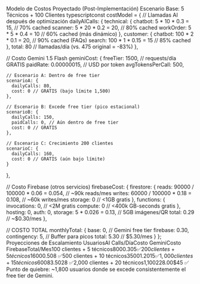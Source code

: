 Modelo de Costos Proyectado (Post-Implementación)
Escenario Base: 5 Técnicos + 100 Clientes
typescriptconst costModel = {
  // Llamadas AI después de optimización
  dailyAICalls: {
    technical: {
      chatbot: 5 * 10 * 0.3 = 15,      // 70% cached
      scanner: 5 * 20 * 0.2 = 20,      // 80% cached
      workOrder: 5 * 5 * 0.4 = 10      // 60% cached (más dinámico)
    },
    customer: {
      chatbot: 100 * 2 * 0.1 = 20,     // 90% cached (FAQs)
      search: 100 * 1 * 0.15 = 15      // 85% cached
    },
    total: 80 // llamadas/día (vs. 475 original = -83%)
  },

  // Costo Gemini 1.5 Flash
  geminiCost: {
    freeTier: 1500, // requests/día GRATIS
    paidRate: 0.00000015, // USD por token
    avgTokensPerCall: 500,
    
    // Escenario A: Dentro de free tier
    scenarioA: {
      dailyCalls: 80,
      cost: 0 // GRATIS (bajo límite 1,500)
    },
    
    // Escenario B: Excede free tier (pico estacional)
    scenarioB: {
      dailyCalls: 150,
      paidCalls: 0, // Aún dentro de free tier
      cost: 0 // GRATIS
    },
    
    // Escenario C: Crecimiento 200 clientes
    scenarioC: {
      dailyCalls: 160,
      cost: 0 // GRATIS (aún bajo límite)
    }
  },

  // Costo Firebase (otros servicios)
  firebaseCost: {
    firestore: {
      reads: 90000 / 100000 * 0.06 = 0.054, // ~90k reads/mes
      writes: 60000 / 100000 * 0.18 = 0.108, // ~60k writes/mes
      storage: 0 // <1GB gratis
    },
    functions: {
      invocations: 0, // <2M gratis
      compute: 0 // <400k GB-seconds gratis
    },
    hosting: 0,
    auth: 0,
    storage: 5 * 0.026 = 0.13, // 5GB imágenes/QR
    total: 0.29 // ~$0.30/mes
  },

  // COSTO TOTAL
  monthlyTotal: {
    base: 0, // Gemini free tier
    firebase: 0.30,
    contingency: 5, // Buffer para picos
    total: 5.30 // $5.30/mes
  }
};
Proyecciones de Escalamiento
UsuariosAI Calls/DíaCosto GeminiCosto FirebaseTotal/Mes100 clientes + 5 técnicos80$0$0.30$5 ✅200 clientes + 5 técnicos160$0$0.50$8 ✅500 clientes + 10 técnicos350$0$1.20$15 ✅1,000 clientes + 15 técnicos600$8$3.50$28 ✅2,000 clientes + 20 técnicos1,100$22$8.00$45 ✅
Punto de quiebre: ~1,800 usuarios donde se excede consistentemente el free tier de Gemini.